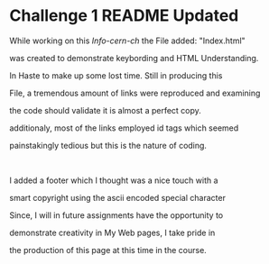 # Challenge 1 README Updated

While working on this *Info-cern-ch* the File added: "Index.html"

was created to demonstrate keybording and HTML Understanding.

In Haste to make up some lost time.  Still in producing this 

File, a tremendous amount of links were reproduced and examining 

the code should validate it is almost a perfect copy.

additionaly, most of the links employed id tags which seemed

painstakingly tedious but this is the nature of coding.

</br>

I added a footer which I thought was a nice touch with a 

smart copyright using the ascii encoded special character


Since, I will in future assignments have the opportunity to 

demonstrate creativity in My Web pages, I take pride in

the production of this page at this time in the course.

